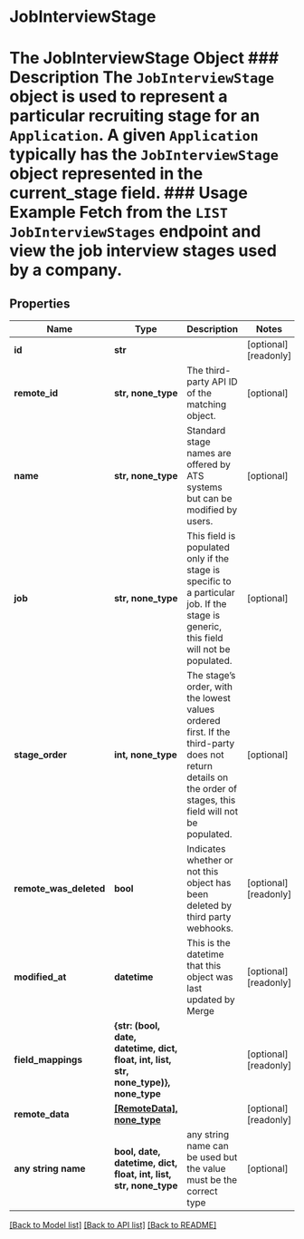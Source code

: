 # JobInterviewStage

# The JobInterviewStage Object ### Description The `JobInterviewStage` object is used to represent a particular recruiting stage for an `Application`. A given `Application` typically has the `JobInterviewStage` object represented in the current_stage field. ### Usage Example Fetch from the `LIST JobInterviewStages` endpoint and view the job interview stages used by a company.

## Properties
Name | Type | Description | Notes
------------ | ------------- | ------------- | -------------
**id** | **str** |  | [optional] [readonly] 
**remote_id** | **str, none_type** | The third-party API ID of the matching object. | [optional] 
**name** | **str, none_type** | Standard stage names are offered by ATS systems but can be modified by users. | [optional] 
**job** | **str, none_type** | This field is populated only if the stage is specific to a particular job. If the stage is generic, this field will not be populated. | [optional] 
**stage_order** | **int, none_type** | The stage’s order, with the lowest values ordered first. If the third-party does not return details on the order of stages, this field will not be populated. | [optional] 
**remote_was_deleted** | **bool** | Indicates whether or not this object has been deleted by third party webhooks. | [optional] [readonly] 
**modified_at** | **datetime** | This is the datetime that this object was last updated by Merge | [optional] [readonly] 
**field_mappings** | **{str: (bool, date, datetime, dict, float, int, list, str, none_type)}, none_type** |  | [optional] [readonly] 
**remote_data** | [**[RemoteData], none_type**](RemoteData.md) |  | [optional] [readonly] 
**any string name** | **bool, date, datetime, dict, float, int, list, str, none_type** | any string name can be used but the value must be the correct type | [optional]

[[Back to Model list]](../README.md#documentation-for-models) [[Back to API list]](../README.md#documentation-for-api-endpoints) [[Back to README]](../README.md)



